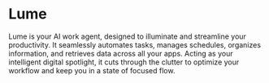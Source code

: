 # Lume
Lume is your AI work agent, designed to illuminate and streamline your productivity. It seamlessly automates tasks, manages schedules, organizes information, and retrieves data across all your apps. Acting as your intelligent digital spotlight, it cuts through the clutter to optimize your workflow and keep you in a state of focused flow.
